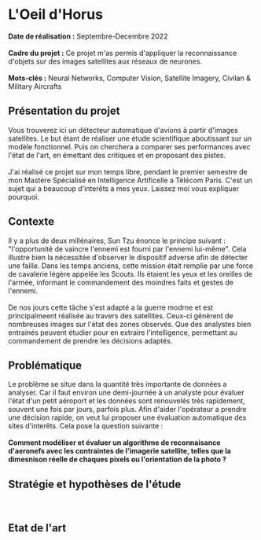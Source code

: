 # L'Oeil d'Horus

**Date de réalisation :** Septembre-Decembre 2022
<br> <br>
**Cadre du projet :** Ce projet m'as permis d'appliquer la reconnaissance d'objets sur des images satellites aux réseaux de neurones.
<br> <br>
**Mots-clés :** Neural Networks, Computer Vision, Satellite Imagery, Civilan & Military Aircrafts
<br>
## Présentation du projet
Vous trouverez ici un détecteur automatique d'avions à partir d'images satellites.
Le but étant de réaliser une étude scientifique aboutissant sur un modèle fonctionnel.
Puis on cherchera a comparer ses performances avec l'état de l'art, en émettant des critiques et en proposant des pistes.
<br><br>
J'ai réalisé ce projet sur mon temps libre, pendant le premier semestre de mon Mastère Spécialisé en Intelligence Artificelle a Télécom Paris.
C'est un sujet qui a beaucoup d'interêts a mes yeux. Laissez moi vous expliquer pourquoi. 
<br>
## Contexte
Il y a plus de deux millénaires, Sun Tzu énonce le principe suivant : "l'opportunité de vaincre l'ennemi est fourni par l'ennemi lui-même".
Cela illustre bien la nécessitée d'observer le dispositif adverse afin de détecter une faille.
Dans les temps anciens, cette mission était remplie par une force de cavalerie légère appelée les Scouts.
Ils étaient les yeux et les oreilles de l'armée, informant le commandement des moindres faits et gestes de l'ennemi. <br>
<br>
De nos jours cette tâche s'est adapté a la guerre modrne et est principalmeent réalisée au travers des satellites.
Ceux-ci génèrent de nombreuses images sur l'état des zones observés. Que des analystes bien entrainés peuvent étudier pour en extraire l'intelligence, permettant au commandement de prendre les décisions adaptés.
<br>
## Problématique
Le problème se situe dans la quantité très importante de données a analyser. Car il faut environ une demi-journée à un analyste pour évaluer l'état d'un petit aéroport et les données sont renouvelés très rapidement, souvent une fois par jours, parfois plus.
Afin d'aider l'opérateur a prendre une décision rapide, on veut lui proposer une évaluation automatique des sites d'interêts.
Cela pose la question suivante : 
<br> <br>
**Comment modéliser et évaluer un algorithme de reconnaisance d'aeronefs avec les contraintes de l'imagerie satellite, telles que la dimesnison réelle de chaques pixels ou l'orientation de la photo ?**
<br>
## Stratégie et hypothèses de l'étude
<br>

## Etat de l'art 





